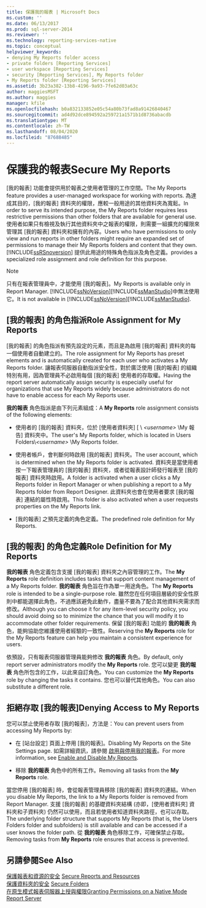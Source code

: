 ```yaml
---
title: 保護我的報表 | Microsoft Docs
ms.custom: ''
ms.date: 06/13/2017
ms.prod: sql-server-2014
ms.reviewer: ''
ms.technology: reporting-services-native
ms.topic: conceptual
helpviewer_keywords:
- denying My Reports folder access
- private folders [Reporting Services]
- user workspace [Reporting Services]
- security [Reporting Services], My Reports folder
- My Reports folder [Reporting Services]
ms.assetid: 3b23a382-13b8-4196-9a93-7fe62d03a63c
author: maggiesMSFT
ms.author: maggies
manager: kfile
ms.openlocfilehash: b0a832133852e05c54a80b73fad8a91426840467
ms.sourcegitcommit: ad4d92dce894592a259721a1571b1d8736abacdb
ms.translationtype: MT
ms.contentlocale: zh-TW
ms.lasthandoff: 08/04/2020
ms.locfileid: "87688485"
---
```

# <a name="secure-my-reports"></a><span data-ttu-id="f916c-102">保護我的報表</span><span class="sxs-lookup"><span data-stu-id="f916c-102">Secure My Reports</span></span>
  <span data-ttu-id="f916c-103">[我的報表] 功能會提供用於報表之使用者管理的工作空間。</span><span class="sxs-lookup"><span data-stu-id="f916c-103">The My Reports feature provides a user-managed workspace for working with reports.</span></span> <span data-ttu-id="f916c-104">為達成其目的，[我的報表] 資料夾的權限，應較一般用途的其他資料夾為寬鬆。</span><span class="sxs-lookup"><span data-stu-id="f916c-104">In order to serve its intended purpose, the My Reports folder requires less restrictive permissions than other folders that are available for general use.</span></span> <span data-ttu-id="f916c-105">使用者如果只有檢視及執行其他資料夾中之報表的權限，則需要一組擴充的權限來管理其 [我的報表] 資料夾和擁有的內容。</span><span class="sxs-lookup"><span data-stu-id="f916c-105">Users who have permissions to only view and run reports in other folders might require an expanded set of permissions to manage their My Reports folders and content that they own.</span></span> [!INCLUDE[ssRSnoversion](../../includes/ssrsnoversion-md.md)] <span data-ttu-id="f916c-106">提供此用途的特殊角色指派及角色定義。</span><span class="sxs-lookup"><span data-stu-id="f916c-106">provides a specialized role assignment and role definition for this purpose.</span></span>  
  
> [!NOTE]  
>  <span data-ttu-id="f916c-107">只有在報表管理員中，才能使用 [我的報表]。</span><span class="sxs-lookup"><span data-stu-id="f916c-107">My Reports is available only in Report Manager.</span></span> <span data-ttu-id="f916c-108">[!INCLUDE[ssNoVersion](../../includes/ssnoversion-md.md)][!INCLUDE[ssManStudio](../../includes/ssmanstudio-md.md)]中無法使用它。</span><span class="sxs-lookup"><span data-stu-id="f916c-108">It is not available in [!INCLUDE[ssNoVersion](../../includes/ssnoversion-md.md)][!INCLUDE[ssManStudio](../../includes/ssmanstudio-md.md)].</span></span>  
  
## <a name="role-assignment-for-my-reports"></a><span data-ttu-id="f916c-109">[我的報表] 的角色指派</span><span class="sxs-lookup"><span data-stu-id="f916c-109">Role Assignment for My Reports</span></span>  
 <span data-ttu-id="f916c-110">[我的報表] 的角色指派有預先設定的元素，而且是為啟用 [我的報表] 資料夾的每一個使用者自動建立的。</span><span class="sxs-lookup"><span data-stu-id="f916c-110">The role assignment for My Reports has preset elements and is automatically created for each user who activates a My Reports folder.</span></span> <span data-ttu-id="f916c-111">讓報表伺服器自動指派安全性，對於廣泛使用 [我的報表] 的組織特別有用，因為管理員不必啟用每個 [我的報表] 使用者的存取權。</span><span class="sxs-lookup"><span data-stu-id="f916c-111">Having the report server automatically assign security is especially useful for organizations that use My Reports widely because administrators do not have to enable access for each My Reports user.</span></span>  
  
 <span data-ttu-id="f916c-112">**我的報表** 角色指派是由下列元素組成：</span><span class="sxs-lookup"><span data-stu-id="f916c-112">A **My Reports** role assignment consists of the following elements:</span></span>  
  
-   <span data-ttu-id="f916c-113">使用者的 [我的報表] 資料夾，位於 [使用者資料夾] [ \\ *\<username>* \My 報告] 資料夾中。</span><span class="sxs-lookup"><span data-stu-id="f916c-113">The user's My Reports folder, which is located in Users Folders\\*\<username>* \My Reports folder.</span></span>  
  
-   <span data-ttu-id="f916c-114">使用者帳戶，會判斷何時啟用 [我的報表] 資料夾。</span><span class="sxs-lookup"><span data-stu-id="f916c-114">The user account, which is determined when the My Reports folder is activated.</span></span> <span data-ttu-id="f916c-115">資料夾是當使用者按一下報表管理員的 [我的報表] 資料夾，或者從報表設計師發行報表至 [我的報表] 資料夾時啟用。</span><span class="sxs-lookup"><span data-stu-id="f916c-115">A folder is activated when a user clicks a My Reports folder in Report Manager or when publishing a report to a My Reports folder from Report Designer.</span></span> <span data-ttu-id="f916c-116">此資料夾也會在使用者要求 [我的報表] 連結的屬性時啟用。</span><span class="sxs-lookup"><span data-stu-id="f916c-116">This folder is also activated when a user requests properties on the My Reports link.</span></span>  
  
-   <span data-ttu-id="f916c-117">[我的報表] 之預先定義的角色定義。</span><span class="sxs-lookup"><span data-stu-id="f916c-117">The predefined role definition for My Reports.</span></span>  
  
## <a name="role-definition-for-my-reports"></a><span data-ttu-id="f916c-118">[我的報表] 的角色定義</span><span class="sxs-lookup"><span data-stu-id="f916c-118">Role Definition for My Reports</span></span>  
 <span data-ttu-id="f916c-119">**我的報表** 角色定義包含支援 [我的報表] 資料夾之內容管理的工作。</span><span class="sxs-lookup"><span data-stu-id="f916c-119">The **My Reports** role definition includes tasks that support content management of a My Reports folder.</span></span> <span data-ttu-id="f916c-120">**我的報表** 角色旨在作為單一用途角色。</span><span class="sxs-lookup"><span data-stu-id="f916c-120">The **My Reports** role is intended to be a single-purpose role.</span></span> <span data-ttu-id="f916c-121">雖然您在任何項目層級的安全性原則中都能選擇此角色，不過應該避免此動作，盡量不要為了配合其他資料夾需求而修改。</span><span class="sxs-lookup"><span data-stu-id="f916c-121">Although you can choose it for any item-level security policy, you should avoid doing so to minimize the chance that you will modify it to accommodate other folder requirements.</span></span> <span data-ttu-id="f916c-122">保留 [我的報表] 功能的 **我的報表** 角色，能夠協助您維護使用者經驗的一致性。</span><span class="sxs-lookup"><span data-stu-id="f916c-122">Reserving the **My Reports** role for the My Reports feature can help you maintain a consistent experience for users.</span></span>  
  
 <span data-ttu-id="f916c-123">依預設，只有報表伺服器管理員能夠修改 **我的報表** 角色。</span><span class="sxs-lookup"><span data-stu-id="f916c-123">By default, only report server administrators modify the **My Reports** role.</span></span> <span data-ttu-id="f916c-124">您可以變更 **我的報表** 角色所包含的工作，以此來自訂角色。</span><span class="sxs-lookup"><span data-stu-id="f916c-124">You can customize the **My Reports** role by changing the tasks it contains.</span></span> <span data-ttu-id="f916c-125">您也可以替代其他角色。</span><span class="sxs-lookup"><span data-stu-id="f916c-125">You can also substitute a different role.</span></span>  
  
## <a name="denying-access-to-my-reports"></a><span data-ttu-id="f916c-126">拒絕存取 [我的報表]</span><span class="sxs-lookup"><span data-stu-id="f916c-126">Denying Access to My Reports</span></span>  
 <span data-ttu-id="f916c-127">您可以禁止使用者存取 [我的報表]，方法是：</span><span class="sxs-lookup"><span data-stu-id="f916c-127">You can prevent users from accessing My Reports by:</span></span>  
  
-   <span data-ttu-id="f916c-128">在 [站台設定] 頁面上停用 [我的報表]。</span><span class="sxs-lookup"><span data-stu-id="f916c-128">Disabling My Reports on the Site Settings page.</span></span> <span data-ttu-id="f916c-129">如需詳細資訊，請參閱 [啟用與停用我的報表](../report-server/enable-and-disable-my-reports.md)。</span><span class="sxs-lookup"><span data-stu-id="f916c-129">For more information, see [Enable and Disable My Reports](../report-server/enable-and-disable-my-reports.md).</span></span>  
  
-   <span data-ttu-id="f916c-130">移除 **我的報表** 角色中的所有工作。</span><span class="sxs-lookup"><span data-stu-id="f916c-130">Removing all tasks from the **My Reports** role.</span></span>  
  
 <span data-ttu-id="f916c-131">當您停用 [我的報表] 時，會從報表管理員移除 [我的報表] 資料夾的連結。</span><span class="sxs-lookup"><span data-stu-id="f916c-131">When you disable My Reports, the link to a My Reports folder is removed from Report Manager.</span></span> <span data-ttu-id="f916c-132">支援 [我的報表] 的基礎資料夾結構 (亦即，[使用者資料夾] 資料夾和子資料夾) 仍然可以使用，而且若使用者知道資料夾路徑，也可以存取。</span><span class="sxs-lookup"><span data-stu-id="f916c-132">The underlying folder structure that supports My Reports (that is, the Users Folders folder and subfolders) is still available and can be accessed if a user knows the folder path.</span></span> <span data-ttu-id="f916c-133">從 **我的報表** 角色移除工作，可確保禁止存取。</span><span class="sxs-lookup"><span data-stu-id="f916c-133">Removing tasks from **My Reports** role ensures that access is prevented.</span></span>  
  
## <a name="see-also"></a><span data-ttu-id="f916c-134">另請參閱</span><span class="sxs-lookup"><span data-stu-id="f916c-134">See Also</span></span>  
 <span data-ttu-id="f916c-135">[保護報表和資源的安全](secure-reports-and-resources.md) </span><span class="sxs-lookup"><span data-stu-id="f916c-135">[Secure Reports and Resources](secure-reports-and-resources.md) </span></span>  
 <span data-ttu-id="f916c-136">[保護資料夾的安全](secure-folders.md) </span><span class="sxs-lookup"><span data-stu-id="f916c-136">[Secure Folders](secure-folders.md) </span></span>  
 [<span data-ttu-id="f916c-137">在原生模式報表伺服器上授與權限</span><span class="sxs-lookup"><span data-stu-id="f916c-137">Granting Permissions on a Native Mode Report Server</span></span>](granting-permissions-on-a-native-mode-report-server.md)  
  
  
